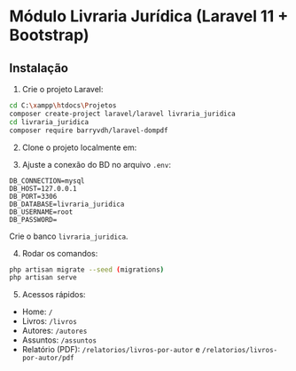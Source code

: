 # Módulo Livraria Jurídica (Laravel 11 + Bootstrap)


## Instalação
1. Crie o projeto Laravel:
```bash
cd C:\xampp\htdocs\Projetos
composer create-project laravel/laravel livraria_juridica
cd livraria_juridica
composer require barryvdh/laravel-dompdf
```
2. Clone o projeto localmente em:

3. Ajuste a conexão do BD no arquivo `.env`:
```
DB_CONNECTION=mysql
DB_HOST=127.0.0.1
DB_PORT=3306
DB_DATABASE=livraria_juridica
DB_USERNAME=root
DB_PASSWORD=
```
Crie o banco `livraria_juridica`.

4. Rodar os comandos:
```bash
php artisan migrate --seed (migrations)
php artisan serve
```
5. Acessos rápidos:
- Home: `/`
- Livros: `/livros`
- Autores: `/autores`
- Assuntos: `/assuntos`
- Relatório (PDF): `/relatorios/livros-por-autor` e `/relatorios/livros-por-autor/pdf`


